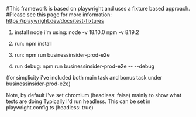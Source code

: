 #This framework is based on playwright and uses a fixture based approach.
#Please see this page for more information: https://playwright.dev/docs/test-fixtures

1. install node i'm using:
        node -v 18.10.0
        npm -v 8.19.2

2. run: npm install

3. run: npm run businessinsider-prod-e2e

4. run debug: npm run businessinsider-prod-e2e -- --debug

(for simplicity i've included both main task and bonus task under businessinsider-prod-e2e)

Note, by default i've set chromium (headless: false) mainly to show what tests are doing
Typically I'd run headless.  This can be set in playwright.config.ts (headless: true)